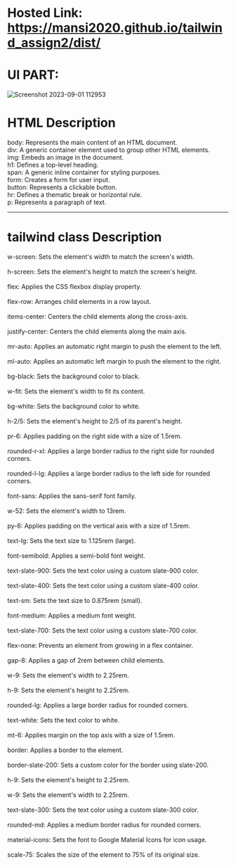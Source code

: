 # Hosted Link: https://mansi2020.github.io/tailwind_assign2/dist/
# UI PART:
![Screenshot 2023-09-01 112953](https://github.com/mansi2020/tailwind_assign2/assets/57188328/90f99665-5be3-4027-be95-d8bf4b211561)
<h1>HTML Description</h1>
body: Represents the main content of an HTML document.<br>
div: A generic container element used to group other HTML elements.<br>
img: Embeds an image in the document.<br>
h1: Defines a top-level heading.<br>
span: A generic inline container for styling purposes.<br>
form: Creates a form for user input.<br>
button: Represents a clickable button.<br>
hr: Defines a thematic break or horizontal rule.<br>
p: Represents a paragraph of text.<br>
<hr>
<h1>tailwind class Description</h1>
w-screen: Sets the element's width to match the screen's width.<br><br>
h-screen: Sets the element's height to match the screen's height.<br><br>
flex: Applies the CSS flexbox display property.<br><br>
flex-row: Arranges child elements in a row layout.<br><br>
items-center: Centers the child elements along the cross-axis.<br><br>
justify-center: Centers the child elements along the main axis.<br><br>
mr-auto: Applies an automatic right margin to push the element to the left.<br><br>
ml-auto: Applies an automatic left margin to push the element to the right.<br><br>
bg-black: Sets the background color to black.<br><br>
w-fit: Sets the element's width to fit its content.<br><br>
bg-white: Sets the background color to white.<br><br>
h-2/5: Sets the element's height to 2/5 of its parent's height.<br><br>
pr-6: Applies padding on the right side with a size of 1.5rem.<br><br>
rounded-r-xl: Applies a large border radius to the right side for rounded corners.<br><br>
rounded-l-lg: Applies a large border radius to the left side for rounded corners.<br><br>
font-sans: Applies the sans-serif font family.<br><br>
w-52: Sets the element's width to 13rem.<br><br>
py-6: Applies padding on the vertical axis with a size of 1.5rem.<br><br>
text-lg: Sets the text size to 1.125rem (large).<br><br>
font-semibold: Applies a semi-bold font weight.<br><br>
text-slate-900: Sets the text color using a custom slate-900 color.<br><br>
text-slate-400: Sets the text color using a custom slate-400 color.<br><br>
text-sm: Sets the text size to 0.875rem (small).<br><br>
font-medium: Applies a medium font weight.<br><br>
text-slate-700: Sets the text color using a custom slate-700 color.<br><br>
flex-none: Prevents an element from growing in a flex container.<br><br>
gap-8: Applies a gap of 2rem between child elements.<br><br>
w-9: Sets the element's width to 2.25rem.<br><br>
h-9: Sets the element's height to 2.25rem.<br><br>
rounded-lg: Applies a large border radius for rounded corners.<br><br>
text-white: Sets the text color to white.<br><br>
mt-6: Applies margin on the top axis with a size of 1.5rem.<br><br>
border: Applies a border to the element.<br><br>
border-slate-200: Sets a custom color for the border using slate-200.<br><br>
h-9: Sets the element's height to 2.25rem.<br><br>
w-9: Sets the element's width to 2.25rem.<br><br>
text-slate-300: Sets the text color using a custom slate-300 color.<br><br>
rounded-md: Applies a medium border radius for rounded corners.<br><br>
material-icons: Sets the font to Google Material Icons for icon usage.<br><br>
scale-75: Scales the size of the element to 75% of its original size.<br><br>
